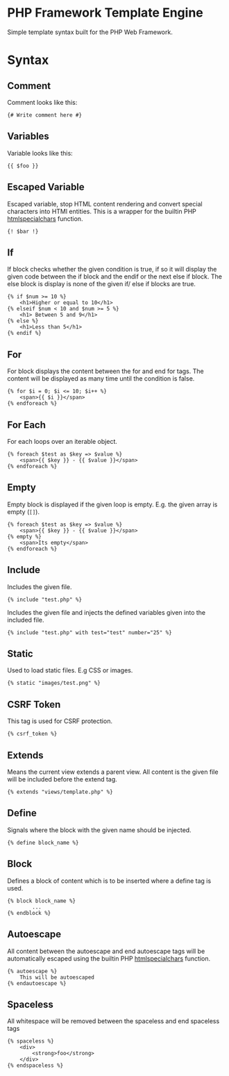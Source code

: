 # PHP Framework Template Engine

Simple template syntax built for the PHP Web Framework.

# Syntax 

## Comment

Comment looks like this:

`{# Write comment here #}`

## Variables 

Variable looks like this:

`{{ $foo }} `

## Escaped Variable

Escaped variable, stop HTML content rendering and convert special characters into HTMl entities.
This is a wrapper for the builtin PHP [htmlspecialchars](http://php.net/manual/en/function.htmlspecialchars.php) function.

`{! $bar !}`

## If

If block checks whether the given condition is true, if so it will display the given code between the if block and the endif or the next else if block.
The else block is display is none of the given if/ else if blocks are true.

```
{% if $num >= 10 %}
    <h1>Higher or equal to 10</h1>
{% elseif $num < 10 and $num >= 5 %}
    <h1> Between 5 and 9</h1>
{% else %}
    <h1>Less than 5</h1>
{% endif %}
```

## For

For block displays the content between the for and end for tags. The content will be displayed as many time until the condition is false.


```
{% for $i = 0; $i <= 10; $i++ %}
    <span>{{ $i }}</span>
{% endforeach %} 
```
## For Each 

For each loops over an iterable object.  

```
{% foreach $test as $key => $value %}
    <span>{{ $key }} - {{ $value }}</span>
{% endforeach %}
```

## Empty 

Empty block is displayed if the given loop is empty. E.g. the given array is empty (`[]`).

```
{% foreach $test as $key => $value %}
    <span>{{ $key }} - {{ $value }}</span>
{% empty %}
    <span>Its empty</span>
{% endforeach %}
```

## Include 

Includes the given file.

`{% include "test.php" %}`

Includes the given file and injects the defined variables given into the included file.

`{% include "test.php" with test="test" number="25" %}`

## Static

Used to load static files. E.g CSS or images.

`{% static "images/test.png" %}`

## CSRF Token

This tag is used for CSRF protection.

`{% csrf_token %}`

## Extends

Means the current view extends a parent view. All content is the given file will be included before the extend tag.

`{% extends "views/template.php" %}`


## Define 

Signals where the block with the given name should be injected.

`{% define block_name %}`

## Block

Defines a block of content which is to be inserted where a define tag is used.

```
{% block block_name %}
        ...
{% endblock %} 
```

## Autoescape 

All content between the autoescape and end autoescape tags will be automatically escaped using the builtin PHP [htmlspecialchars](http://php.net/manual/en/function.htmlspecialchars.php) function. 

```
{% autoescape %}
    This will be autoescaped 
{% endautoescape %} 
```

## Spaceless

All whitespace will be removed between the spaceless and end spaceless tags 

``` 
{% spaceless %}
    <div>
        <strong>foo</strong>
    </div>
{% endspaceless %}
```
